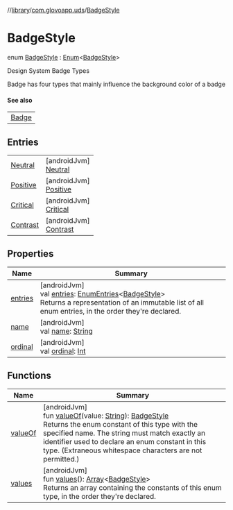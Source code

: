 //[library](../../../index.md)/[com.glovoapp.uds](../index.md)/[BadgeStyle](index.md)

# BadgeStyle

enum [BadgeStyle](index.md) : [Enum](https://kotlinlang.org/api/latest/jvm/stdlib/kotlin/-enum/index.html)&lt;[BadgeStyle](index.md)&gt; 

Design System Badge Types

Badge has four types that mainly influence the background color of a badge

#### See also

| |
|---|
| [Badge](../-badge.md) |

## Entries

| | |
|---|---|
| [Neutral](-neutral/index.md) | [androidJvm]<br>[Neutral](-neutral/index.md) |
| [Positive](-positive/index.md) | [androidJvm]<br>[Positive](-positive/index.md) |
| [Critical](-critical/index.md) | [androidJvm]<br>[Critical](-critical/index.md) |
| [Contrast](-contrast/index.md) | [androidJvm]<br>[Contrast](-contrast/index.md) |

## Properties

| Name | Summary |
|---|---|
| [entries](entries.md) | [androidJvm]<br>val [entries](entries.md): [EnumEntries](https://kotlinlang.org/api/latest/jvm/stdlib/kotlin.enums/-enum-entries/index.html)&lt;[BadgeStyle](index.md)&gt;<br>Returns a representation of an immutable list of all enum entries, in the order they're declared. |
| [name](../-tag-style/-promotion-secondary/index.md#-372974862%2FProperties%2F1585125336) | [androidJvm]<br>val [name](../-tag-style/-promotion-secondary/index.md#-372974862%2FProperties%2F1585125336): [String](https://kotlinlang.org/api/latest/jvm/stdlib/kotlin/-string/index.html) |
| [ordinal](../-tag-style/-promotion-secondary/index.md#-739389684%2FProperties%2F1585125336) | [androidJvm]<br>val [ordinal](../-tag-style/-promotion-secondary/index.md#-739389684%2FProperties%2F1585125336): [Int](https://kotlinlang.org/api/latest/jvm/stdlib/kotlin/-int/index.html) |

## Functions

| Name | Summary |
|---|---|
| [valueOf](value-of.md) | [androidJvm]<br>fun [valueOf](value-of.md)(value: [String](https://kotlinlang.org/api/latest/jvm/stdlib/kotlin/-string/index.html)): [BadgeStyle](index.md)<br>Returns the enum constant of this type with the specified name. The string must match exactly an identifier used to declare an enum constant in this type. (Extraneous whitespace characters are not permitted.) |
| [values](values.md) | [androidJvm]<br>fun [values](values.md)(): [Array](https://kotlinlang.org/api/latest/jvm/stdlib/kotlin/-array/index.html)&lt;[BadgeStyle](index.md)&gt;<br>Returns an array containing the constants of this enum type, in the order they're declared. |

